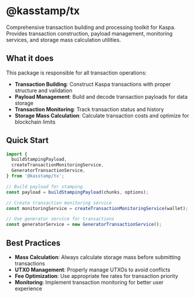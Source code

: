 # @kasstamp/tx

Comprehensive transaction building and processing toolkit for Kaspa. Provides transaction construction, payload management, monitoring services, and storage mass calculation utilities.

## What it does

This package is responsible for all transaction operations:

- **Transaction Building**: Construct Kaspa transactions with proper structure and validation
- **Payload Management**: Build and decode transaction payloads for data storage
- **Transaction Monitoring**: Track transaction status and history
- **Storage Mass Calculation**: Calculate transaction costs and optimize for blockchain limits

## Quick Start

```typescript
import {
  buildStampingPayload,
  createTransactionMonitoringService,
  GeneratorTransactionService,
} from '@kasstamp/tx';

// Build payload for stamping
const payload = buildStampingPayload(chunks, options);

// Create transaction monitoring service
const monitoringService = createTransactionMonitoringService(wallet);

// Use generator service for transactions
const generatorService = new GeneratorTransactionService();
```

## Best Practices

- **Mass Calculation**: Always calculate storage mass before submitting transactions
- **UTXO Management**: Properly manage UTXOs to avoid conflicts
- **Fee Optimization**: Use appropriate fee rates for transaction priority
- **Monitoring**: Implement transaction monitoring for better user experience
